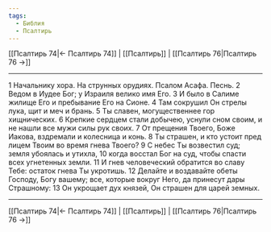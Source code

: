```yaml
---
tags:
  - Библия
  - Псалтирь
---
```

[[Псалтирь 74|← Псалтирь 74]] | [[Псалтирь]] | [[Псалтирь 76|Псалтирь 76 →]]

---
1 Начальнику хора. На струнных орудиях. Псалом Асафа. Песнь.
2 Ведом в Иудее Бог; у Израиля велико имя Его.
3 И было в Салиме жилище Его и пребывание Его на Сионе.
4 Там сокрушил Он стрелы лука, щит и меч и брань.
5 Ты славен, могущественнее гор хищнических.
6 Крепкие сердцем стали добычею, уснули сном своим, и не нашли все мужи силы рук своих.
7 От прещения Твоего, Боже Иакова, вздремали и колесница и конь.
8 Ты страшен, и кто устоит пред лицем Твоим во время гнева Твоего?
9 С небес Ты возвестил суд; земля убоялась и утихла,
10 когда восстал Бог на суд, чтобы спасти всех угнетенных земли.
11 И гнев человеческий обратится во славу Тебе: остаток гнева Ты укротишь.
12 Делайте и воздавайте обеты Господу, Богу вашему; все, которые вокруг Него, да принесут дары Страшному:
13 Он укрощает дух князей, Он страшен для царей земных.

---
[[Псалтирь 74|← Псалтирь 74]] | [[Псалтирь]] | [[Псалтирь 76|Псалтирь 76 →]]